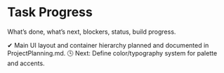 # Task Progress

What’s done, what’s next, blockers, status, build progress.

✔ Main UI layout and container hierarchy planned and documented in ProjectPlanning.md.
🕓 Next: Define color/typography system for palette and accents.
